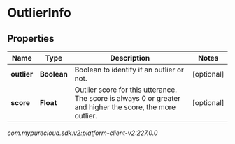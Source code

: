 # OutlierInfo


## Properties

| Name | Type | Description | Notes |
| ------------ | ------------- | ------------- | ------------- |
| **outlier** | **Boolean** | Boolean to identify if an outlier or not. |  [optional] |
| **score** | **Float** | Outlier score for this utterance. The score is always 0 or greater and higher the score, the more outlier. |  [optional] |




_com.mypurecloud.sdk.v2:platform-client-v2:227.0.0_
